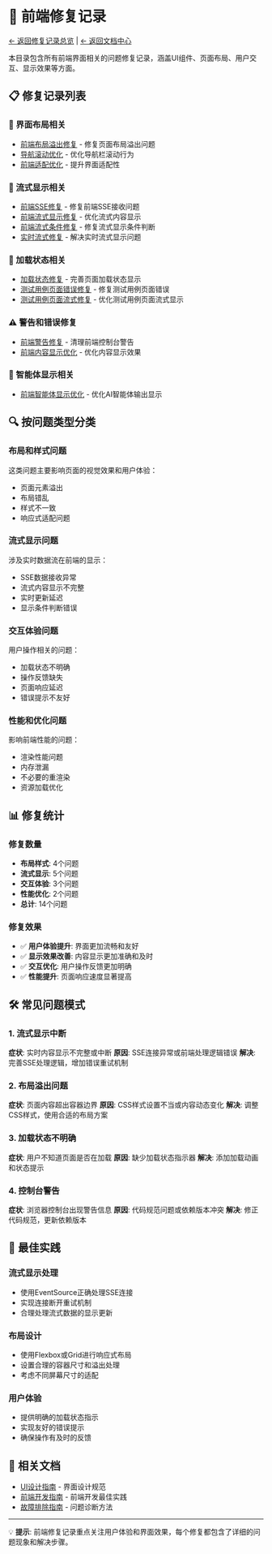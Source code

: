 # 🎨 前端修复记录

[← 返回修复记录总览](../README.md) | [← 返回文档中心](../../README.md)

本目录包含所有前端界面相关的问题修复记录，涵盖UI组件、页面布局、用户交互、显示效果等方面。

## 📋 修复记录列表

### 🎨 界面布局相关
- [前端布局溢出修复](./FRONTEND_LAYOUT_OVERFLOW_FIX.md) - 修复页面布局溢出问题
- [导航滚动优化](./NAVIGATION_SCROLL_OPTIMIZATION.md) - 优化导航栏滚动行为
- [前端适配优化](./FRONTEND_ADAPTATION.md) - 提升界面适配性

### 🌊 流式显示相关
- [前端SSE修复](./FRONTEND_SSE_FIX.md) - 修复前端SSE接收问题
- [前端流式显示修复](./FRONTEND_STREAMING_DISPLAY_FIX.md) - 优化流式内容显示
- [前端流式条件修复](./FRONTEND_STREAMING_CONDITION_FIX.md) - 修复流式显示条件判断
- [实时流式修复](./REALTIME_STREAMING_FIX.md) - 解决实时流式显示问题

### 🔄 加载状态相关
- [加载状态修复](./LOADING_STATE_FIX.md) - 完善页面加载状态显示
- [测试用例页面错误修复](./TESTCASE_PAGE_ERROR_FIX.md) - 修复测试用例页面错误
- [测试用例页面流式修复](./TESTCASE_PAGE_STREAMING_FIX.md) - 优化测试用例页面流式显示

### ⚠️ 警告和错误修复
- [前端警告修复](./FRONTEND_WARNINGS_FIX.md) - 清理前端控制台警告
- [前端内容显示优化](./FRONTEND_CONTENT_DISPLAY_OPTIMIZATION.md) - 优化内容显示效果

### 🎯 智能体显示相关
- [前端智能体显示优化](./FRONTEND_AGENT_DISPLAY_OPTIMIZATION.md) - 优化AI智能体输出显示

## 🔍 按问题类型分类

### 布局和样式问题
这类问题主要影响页面的视觉效果和用户体验：
- 页面元素溢出
- 布局错乱
- 样式不一致
- 响应式适配问题

### 流式显示问题
涉及实时数据流在前端的显示：
- SSE数据接收异常
- 流式内容显示不完整
- 实时更新延迟
- 显示条件判断错误

### 交互体验问题
用户操作相关的问题：
- 加载状态不明确
- 操作反馈缺失
- 页面响应延迟
- 错误提示不友好

### 性能和优化问题
影响前端性能的问题：
- 渲染性能问题
- 内存泄漏
- 不必要的重渲染
- 资源加载优化

## 📊 修复统计

### 修复数量
- **布局样式**: 4个问题
- **流式显示**: 5个问题
- **交互体验**: 3个问题
- **性能优化**: 2个问题
- **总计**: 14个问题

### 修复效果
- ✅ **用户体验提升**: 界面更加流畅和友好
- ✅ **显示效果改善**: 内容显示更加准确和及时
- ✅ **交互优化**: 用户操作反馈更加明确
- ✅ **性能提升**: 页面响应速度显著提高

## 🛠️ 常见问题模式

### 1. 流式显示中断
**症状**: 实时内容显示不完整或中断
**原因**: SSE连接异常或前端处理逻辑错误
**解决**: 完善SSE处理逻辑，增加错误重试机制

### 2. 布局溢出问题
**症状**: 页面内容超出容器边界
**原因**: CSS样式设置不当或内容动态变化
**解决**: 调整CSS样式，使用合适的布局方案

### 3. 加载状态不明确
**症状**: 用户不知道页面是否在加载
**原因**: 缺少加载状态指示器
**解决**: 添加加载动画和状态提示

### 4. 控制台警告
**症状**: 浏览器控制台出现警告信息
**原因**: 代码规范问题或依赖版本冲突
**解决**: 修正代码规范，更新依赖版本

## 🎯 最佳实践

### 流式显示处理
- 使用EventSource正确处理SSE连接
- 实现连接断开重试机制
- 合理处理流式数据的显示更新

### 布局设计
- 使用Flexbox或Grid进行响应式布局
- 设置合理的容器尺寸和溢出处理
- 考虑不同屏幕尺寸的适配

### 用户体验
- 提供明确的加载状态指示
- 实现友好的错误提示
- 确保操作有及时的反馈

## 🔗 相关文档

- [UI设计指南](../../ui-design/UI_DESIGN_GUIDE.md) - 界面设计规范
- [前端开发指南](../../development/README.md) - 前端开发最佳实践
- [故障排除指南](../../troubleshooting/README.md) - 问题诊断方法

---

💡 **提示**: 前端修复记录重点关注用户体验和界面效果，每个修复都包含了详细的问题现象和解决步骤。
